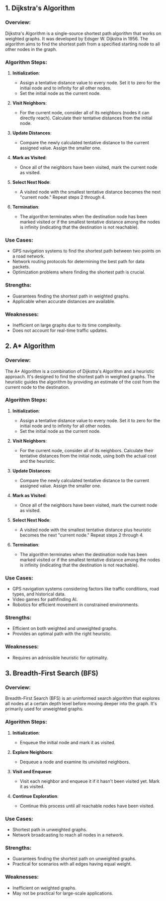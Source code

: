 ## 1. Dijkstra's Algorithm

### Overview:
Dijkstra's Algorithm is a single-source shortest path algorithm that works on weighted graphs. It was developed by Edsger W. Dijkstra in 1956. The algorithm aims to find the shortest path from a specified starting node to all other nodes in the graph.

### Algorithm Steps:
1. **Initialization**:
   - Assign a tentative distance value to every node. Set it to zero for the initial node and to infinity for all other nodes.
   - Set the initial node as the current node.

2. **Visit Neighbors**:
   - For the current node, consider all of its neighbors (nodes it can directly reach). Calculate their tentative distances from the initial node.

3. **Update Distances**:
   - Compare the newly calculated tentative distance to the current assigned value. Assign the smaller one.
   
4. **Mark as Visited**:
   - Once all of the neighbors have been visited, mark the current node as visited.

5. **Select Next Node**:
   - A visited node with the smallest tentative distance becomes the next "current node." Repeat steps 2 through 4.

6. **Termination**:
   - The algorithm terminates when the destination node has been marked visited or if the smallest tentative distance among the nodes is infinity (indicating that the destination is not reachable).

### Use Cases:
- GPS navigation systems to find the shortest path between two points on a road network.
- Network routing protocols for determining the best path for data packets.
- Optimization problems where finding the shortest path is crucial.

### Strengths:
- Guarantees finding the shortest path in weighted graphs.
- Applicable when accurate distances are available.

### Weaknesses:
- Inefficient on large graphs due to its time complexity.
- Does not account for real-time traffic updates.

## 2. A* Algorithm

### Overview:
The A* Algorithm is a combination of Dijkstra's Algorithm and a heuristic approach. It's designed to find the shortest path in weighted graphs. The heuristic guides the algorithm by providing an estimate of the cost from the current node to the destination.

### Algorithm Steps:
1. **Initialization**:
   - Assign a tentative distance value to every node. Set it to zero for the initial node and to infinity for all other nodes.
   - Set the initial node as the current node.

2. **Visit Neighbors**:
   - For the current node, consider all of its neighbors. Calculate their tentative distances from the initial node, using both the actual cost and the heuristic.

3. **Update Distances**:
   - Compare the newly calculated tentative distance to the current assigned value. Assign the smaller one.

4. **Mark as Visited**:
   - Once all of the neighbors have been visited, mark the current node as visited.

5. **Select Next Node**:
   - A visited node with the smallest tentative distance plus heuristic becomes the next "current node." Repeat steps 2 through 4.

6. **Termination**:
   - The algorithm terminates when the destination node has been marked visited or if the smallest tentative distance among the nodes is infinity (indicating that the destination is not reachable).

### Use Cases:
- GPS navigation systems considering factors like traffic conditions, road types, and historical data.
- Video games for pathfinding AI.
- Robotics for efficient movement in constrained environments.

### Strengths:
- Efficient on both weighted and unweighted graphs.
- Provides an optimal path with the right heuristic.

### Weaknesses:
- Requires an admissible heuristic for optimality.

## 3. Breadth-First Search (BFS)

### Overview:
Breadth-First Search (BFS) is an uninformed search algorithm that explores all nodes at a certain depth level before moving deeper into the graph. It's primarily used for unweighted graphs.

### Algorithm Steps:
1. **Initialization**:
   - Enqueue the initial node and mark it as visited.

2. **Explore Neighbors**:
   - Dequeue a node and examine its unvisited neighbors.

3. **Visit and Enqueue**:
   - Visit each neighbor and enqueue it if it hasn't been visited yet. Mark it as visited.

4. **Continue Exploration**:
   - Continue this process until all reachable nodes have been visited.

### Use Cases:
- Shortest path in unweighted graphs.
- Network broadcasting to reach all nodes in a network.

### Strengths:
- Guarantees finding the shortest path on unweighted graphs.
- Practical for scenarios with all edges having equal weight.

### Weaknesses:
- Inefficient on weighted graphs.
- May not be practical for large-scale applications.
